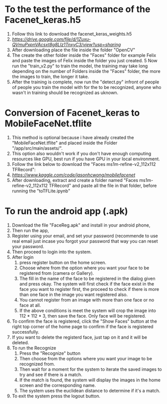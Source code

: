 # To the test the performance of the Facenet_keras.h5 #
1. Follow this link to download the facenet_keras_weights.h5 
2. *https://drive.google.com/file/d/1Zuxu-QVmuPxpnVAcsxt8g8LIz1TnxyC3/view?usp=sharing*
3. After downloading place the file inside the folder "OpenCV"
4. The create the other folder inside the "Faces" folder for example Felix and paste the images of Felix inside the folder you just created.
5 Now run the "train_v2.py" to train the model, the training may take long depending on the number of Folders inside the "Faces" folder, the more the images to train, the longer it take.
6. After the training is complete, now run the "detect.py" infront of people of people you train the model with for the to be recognized, anyone who wasn't in training should be recognized as uknown.

# Conversion of Facenet_keras to MobileFaceNet.tflite #
1. This method is optional because i have already created the "MobileFaceNet.tflite" and placed inside the Folder "/app/src/main/assets/".
2. This option also wouldn't work if you don't have enough computing resources like GPU, best run if you have GPU in your local environment.
3. Follow the link below to download the "Faces ms1m-refine-v2_112x112 TFRecord": 
4. *https://www.kaggle.com/code/jasonhcwong/mobilefacenet*
5. After downloading, extract and create a folder named "Faces ms1m-refine-v2_112x112 TFRecord" and paste all the file in that folder, before running the "toTFLite.ipynb"

# To run the android app (.apk) #
1. Download the file "FaceReg.apk" and install in your android phone,
2. Then run the app,
3. Register using your email, and set your password (recommende to use real email just incase you forgot your password that way you can reset your password.
4. Then proceed to login into the system.
5. After login
      1. press register button on the home screen.
      2. Choose where from the option where you want your face to be registered from (camera or Gallery).
      3. The fill in the name of the face to be registered in the dialog given and press okay.
         The system will first check if the face exist in the face you want to register first, the proceed to check if there is more than one face in the image you want registered also.
      4. You cannot register from an image with more than one face or no face at all.
      5. If the above conditions is meet the system will crop the image into 112 * 112 * 3, then save the face. Only face will be registered.
6. To confirm the face is registered, click the "Show Faces" button at the right top corner of the home page to confirm if the face is registered successfully.
7. If you want to delete the registerd face, just tap on it and it will be deleted.
8. To run the Recognize
      1. Press the "Recognize" button
      2. Then choose from the options where you want your image to be recognized from.
      3. Then wait for a moment for the system to iterate the saved images to try and see if there is a match.
      4. If the match is found, the system will display the images in the home screen and the corresponding name.
      5. The system uses the euclidean distance to determine if it's a match.
9. To exit the system press the logout button.
             
